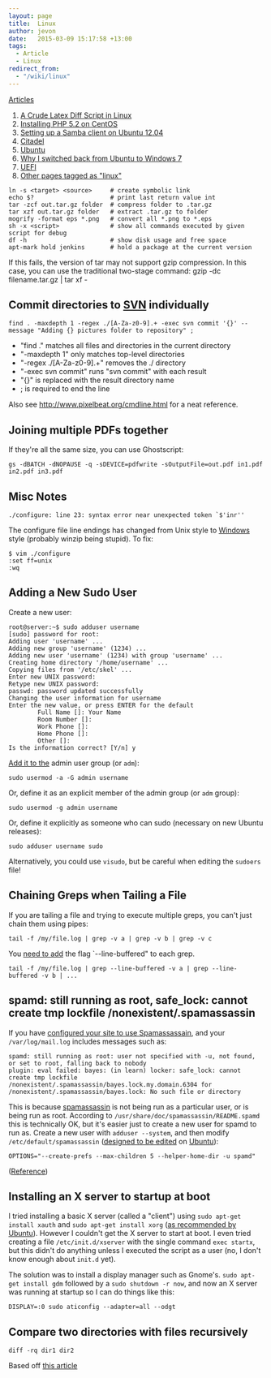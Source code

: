 ```yaml
---
layout: page
title:  Linux
author: jevon
date:   2015-03-09 15:17:58 +13:00
tags:
  - Article
  - Linux
redirect_from:
  - "/wiki/linux"
---
```


[Articles](articles.md)

1. [A Crude Latex Diff Script in Linux](a-crude-latex-diff-script-in-linux.md)
1. [Installing PHP 5.2 on CentOS](installing-php-5-2-on-centos.md)
1. [Setting up a Samba client on Ubuntu 12.04](setting-up-a-samba-client-on-ubuntu-12-04.md)
1. [Citadel](citadel.md)
1. [Ubuntu](ubuntu.md)
1. [Why I switched back from Ubuntu to Windows 7](why-i-switched-back-from-ubuntu-to-windows-7.md)
1. [UEFI](uefi.md)
1. <a href="http://www.delicious.com/jevonwright/linux" class="delicious">Other pages tagged as "linux"</a>

```
ln -s <target> <source>     # create symbolic link
echo $?                     # print last return value int
tar -zcf out.tar.gz folder  # compress folder to .tar.gz
tar xzf out.tar.gz folder   # extract .tar.gz to folder
mogrify -format eps *.png   # convert all *.png to *.eps
sh -x <script>              # show all commands executed by given script for debug
df -h                       # show disk usage and free space
apt-mark hold jenkins       # hold a package at the current version
```

If this fails, the version of tar may not support gzip compression. In this case, you can use the traditional two-stage command:
gzip -dc filename.tar.gz | tar xf -

## Commit directories to [SVN](svn.md) individually
```
find . -maxdepth 1 -regex ./[A-Za-z0-9].+ -exec svn commit '{}' --message "Adding {} pictures folder to repository" ;
```

* "find ." matches all files and directories in the current directory
* "-maxdepth 1" only matches top-level directories
* "-regex ./[A-Za-z0-9].+" removes the ./ directory
* "-exec svn commit" runs "svn commit" with each result
* "{}" is replaced with the result directory name
* ; is required to end the line

Also see http://www.pixelbeat.org/cmdline.html for a neat reference.

## Joining multiple PDFs together
If they're all the same size, you can use Ghostscript:

```
gs -dBATCH -dNOPAUSE -q -sDEVICE=pdfwrite -sOutputFile=out.pdf in1.pdf in2.pdf in3.pdf
```

## Misc Notes
```
./configure: line 23: syntax error near unexpected token `$'inr''
```

The configure file line endings has changed from Unix style to [Windows](windows.md) style (probably winzip being stupid). To fix:

```
$ vim ./configure
:set ff=unix
:wq
```

## Adding a New Sudo User
Create a new user:

```
root@server:~$ sudo adduser username
[sudo] password for root:
Adding user 'username' ...
Adding new group 'username' (1234) ...
Adding new user 'username' (1234) with group 'username' ...
Creating home directory '/home/username' ...
Copying files from '/etc/skel' ...
Enter new UNIX password:
Retype new UNIX password:
passwd: password updated successfully
Changing the user information for username
Enter the new value, or press ENTER for the default
        Full Name []: Your Name
        Room Number []:
        Work Phone []: 
        Home Phone []:
        Other []: 
Is the information correct? [Y/n] y
```

<a href="http://www.ubuntuka.com/add-user-to-existing-group-ubuntu/">Add it to the</a> admin user group (or `adm`):

`sudo usermod -a -G admin username`

Or, define it as an explicit member of the admin group (or `adm` group):

`sudo usermod -g admin username`

Or, define it explicitly as someone who can sudo (necessary on new Ubuntu releases):

`sudo adduser username sudo`

Alternatively, you could use `visudo`, but be careful when editing the `sudoers` file!

## Chaining Greps when Tailing a File
If you are tailing a file and trying to execute multiple greps, you can't just chain them using pipes:

```
tail -f /my/file.log | grep -v a | grep -v b | grep -v c
```

You <a href="https://makandracards.com/makandra/5403-how-to-combine-greps-on-log-files-opened-with-tail-f">need to add</a> the flag `--line-buffered" to each grep.

```
tail -f /my/file.log | grep --line-buffered -v a | grep --line-buffered -v b | ...
```

## spamd: still running as root, safe_lock: cannot create tmp lockfile /nonexistent/.spamassassin
If you have <a href="http://library.linode.com/email/citadel/ubuntu-10.04-lucid#sph_enabling-spamassassin-filtering">configured your site to use Spamassassain</a>, and your `/var/log/mail.log` includes messages such as:

```
spamd: still running as root: user not specified with -u, not found, or set to root, falling back to nobody
plugin: eval failed: bayes: (in learn) locker: safe_lock: cannot create tmp lockfile /nonexistent/.spamassassin/bayes.lock.my.domain.6304 for /nonexistent/.spamassassin/bayes.lock: No such file or directory
```

This is because [spamassassin](spamassassin.md) is not being run as a particular user, or is being run as root. According to `/usr/share/doc/spamassassin/README.spamd` this is technically OK, but it's easier just to create a new user for spamd to run as. Create a new user with `adduser --system`, and then modify `/etc/default/spamassassin` (<a href="http://superuser.com/questions/354944/what-is-the-purpose-of-etc-default">designed to be edited</a> on [Ubuntu](ubuntu.md)):

```
OPTIONS="--create-prefs --max-children 5 --helper-home-dir -u spamd"
```

(<a href="http://www.webhostingtalk.com/showthread.php?t=879143">Reference</a>)

## Installing an X server to startup at boot
I tried installing a basic X server (called a "client") using `sudo apt-get install xauth` and `sudo apt-get install xorg` (<a href="https://help.ubuntu.com/community/ServerGUI">as recommended by Ubuntu</a>). However I couldn't get the X server to start at boot. I even tried creating a file `/etc/init.d/xserver` with the single command `exec startx`, but this didn't do anything unless I executed the script as a user (no, I don't know enough about `init.d` yet).

The solution was to install a display manager such as Gnome's. `sudo apt-get install gdm` followed by a `sudo shutdown -r now`, and now an X server was running at startup so I can do things like this:

```
DISPLAY=:0 sudo aticonfig --adapter=all --odgt
```

## Compare two directories with files recursively

```
diff -rq dir1 dir2
```

Based off <a href="http://lifehacker.com/compare-the-contents-of-two-folders-with-the-diff-comma-598872057">this article</a>
